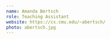 ```yaml
---
name: Amanda Bertsch
role: Teaching Assistant
website: https://cs.cmu.edu/~abertsch/
photo: abertsch.jpg
---
```

